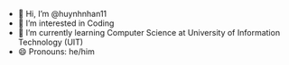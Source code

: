 - 👋 Hi, I’m @huynhnhan11
- 👀 I’m interested in Coding 
- 🌱 I’m currently learning Computer Science at University of Information Technology (UIT)
- 😄 Pronouns: he/him

<!---
huynhnhan11/huynhnhan11 is a ✨ special ✨ repository because its `README.md` (this file) appears on your GitHub profile.
You can click the Preview link to take a look at your changes.
--->
